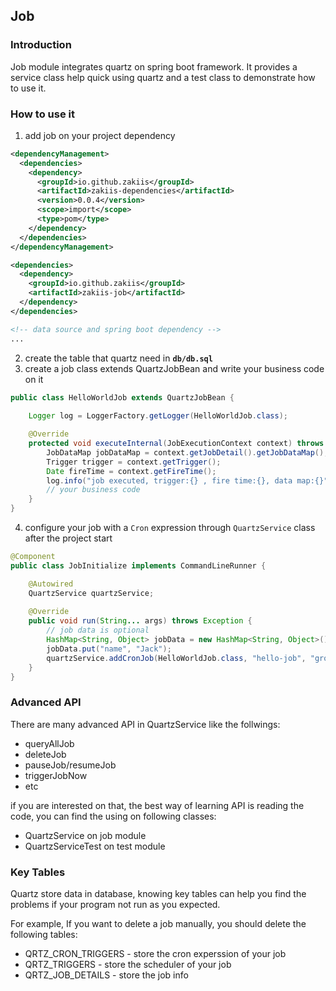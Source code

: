 ## Job
### Introduction
Job module integrates quartz on spring boot framework. It provides a service class help quick using quartz and a test class to demonstrate how to use it.

### How to use it
1. add job on your project dependency
```xml
<dependencyManagement>
  <dependencies>
    <dependency>
      <groupId>io.github.zakiis</groupId>
      <artifactId>zakiis-dependencies</artifactId>
      <version>0.0.4</version>
      <scope>import</scope>
      <type>pom</type>
    </dependency>
  </dependencies>
</dependencyManagement>

<dependencies>
  <dependency>
    <groupId>io.github.zakiis</groupId>
    <artifactId>zakiis-job</artifactId>
  </dependency>
</dependencies>

<!-- data source and spring boot dependency -->
...
```

2. create the table that quartz need in <b>`db/db.sql`</b>
3. create a job class extends QuartzJobBean and write your business code on it

```java
public class HelloWorldJob extends QuartzJobBean {
	
	Logger log = LoggerFactory.getLogger(HelloWorldJob.class);

	@Override
	protected void executeInternal(JobExecutionContext context) throws JobExecutionException {
		JobDataMap jobDataMap = context.getJobDetail().getJobDataMap();
		Trigger trigger = context.getTrigger();
		Date fireTime = context.getFireTime();
		log.info("job executed, trigger:{} , fire time:{}, data map:{}", trigger, fireTime, jobDataMap);
        // your business code
	}
}
```

4. configure your job with a `Cron` expression through `QuartzService` class after the project start 

```java
@Component
public class JobInitialize implements CommandLineRunner {

	@Autowired
	QuartzService quartzService;
	
	@Override
	public void run(String... args) throws Exception {
		// job data is optional
		HashMap<String, Object> jobData = new HashMap<String, Object>();
		jobData.put("name", "Jack");
		quartzService.addCronJob(HelloWorldJob.class, "hello-job", "groupName", "0 0/1 * * * ?", jobData);
	}
}
```

### Advanced API

There are many advanced API in QuartzService like the follwings:

- queryAllJob
- deleteJob
- pauseJob/resumeJob
- triggerJobNow
- etc

if you are interested on that, the best way of learning API is reading the code, you can find the using on following classes:

- QuartzService on job module
- QuartzServiceTest on test module

### Key Tables

Quartz store data in database, knowing key tables can help you find the problems if your program not run as you expected.

For example, If you want to delete a job manually, you should delete the following tables:

- QRTZ_CRON_TRIGGERS - store the cron experssion of your job
- QRTZ_TRIGGERS - store the scheduler of your job
- QRTZ_JOB_DETAILS - store the job info
